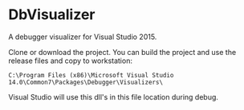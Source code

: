 # DbVisualizer
A debugger visualizer for Visual Studio 2015.

Clone or download the project. You can build the project and use the release files and copy to workstation:

```
C:\Program Files (x86)\Microsoft Visual Studio 14.0\Common7\Packages\Debugger\Visualizers\
```

Visual Studio will use this dll's in this file location during debug.
